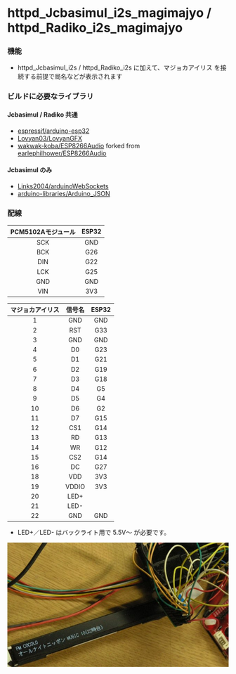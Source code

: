 # httpd_Jcbasimul_i2s_magimajyo / httpd_Radiko_i2s_magimajyo

### 機能
- httpd_Jcbasimul_i2s / httpd_Radiko_i2s に加えて、マジョカアイリス を接続する前提で局名などが表示されます

### ビルドに必要なライブラリ
#### Jcbasimul / Radiko 共通
- [espressif/arduino-esp32](https://github.com/espressif/arduino-esp32)
- [Lovyan03/LovyanGFX](https://github.com/lovyan03/LovyanGFX)
- [wakwak-koba/ESP8266Audio](https://github.com/wakwak-koba/ESP8266Audio) forked from [earlephilhower/ESP8266Audio](https://github.com/earlephilhower/ESP8266Audio)
#### Jcbasimul のみ
- [Links2004/arduinoWebSockets](https://github.com/Links2004/arduinoWebSockets)
- [arduino-libraries/Arduino_JSON](https://github.com/arduino-libraries/Arduino_JSON)

### 配線
|PCM5102Aモジュール|ESP32|
|:----:|:----:|
|SCK|GND|
|BCK|G26|
|DIN|G22|
|LCK|G25|
|GND|GND|
|VIN|3V3|


|マジョカアイリス|信号名|ESP32|
|:----:|:--:|:----:|
|1|GND|GND|
|2|RST|G33|
|3|GND|GND|
|4|D0|G23|
|5|D1|G21|
|6|D2|G19|
|7|D3|G18|
|8|D4|G5|
|9|D5|G4|
|10|D6|G2|
|11|D7|G15|
|12|CS1|G14|
|13|RD|G13|
|14|WR|G12|
|15|CS2|G14|
|16|DC|G27|
|18|VDD|3V3|
|19|VDDIO|3V3|
|20|LED+||
|21|LED-||
|22|GND|GND|
- LED+／LED- はバックライト用で 5.5V～ が必要です。

![image1](/docs/magimajyo.JPG)

